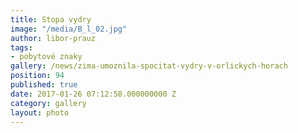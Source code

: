 ```yaml
---
title: Stopa vydry
image: "/media/B_l_02.jpg"
author: libor-prauz
tags:
- pobytové znaky
gallery: /news/zima-umoznila-spocitat-vydry-v-orlickych-horach
position: 94
published: true
date: 2017-01-26 07:12:58.000000000 Z
category: gallery
layout: photo
---
```

